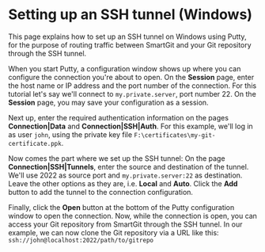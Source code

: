 # Setting up an SSH tunnel (Windows)

This page explains how to set up an SSH tunnel on Windows using Putty,
for the purpose of routing traffic between SmartGit and your Git
repository through the SSH tunnel.

When you start Putty, a configuration window shows up where you can
configure the connection you're about to open. On the **Session** page,
enter the host name or IP address and the port number of the connection.
For this tutorial let's say we'll connect to `my.private.server`, port
number 22. On the **Session** page, you may save your configuration as a
session.

Next up, enter the required authentication information on the pages
**Connection\|Data** and **Connection\|SSH\|Auth**. For this example,
we'll log in as user `john`, using the private key file
`F:\certificates\my-git-certificate.ppk`.

Now comes the part where we set up the SSH tunnel: On the page
**Connection\|SSH\|Tunnels**, enter the source and destination of the
tunnel. We'll use 2022 as source port and `my.private.server:22` as
destination. Leave the other options as they are, i.e. **Local** and
**Auto**. Click the **Add** button to add the tunnel to the connection
configuration.

Finally, click the **Open** button at the bottom of the Putty
configuration window to open the connection. Now, while the connection
is open, you can access your Git repository from SmartGit through the
SSH tunnel. In our example, we can now clone the Git repository via a
URL like this: `ssh://john@localhost:2022/path/to/gitrepo`
